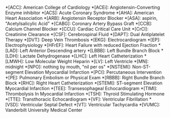 *[ACC]: American College of Cardiology
*[ACEi]: Angiotensin-Converting Enzyme inhibitor
*[ACS]: Acute Coronary Syndrome
*[AHA]: American Heart Association
*[ARB]: Angiotensin Receptor Blocker
*[ASA]: aspirin, "Acetylsalicylic Acid"
*[CABG]: Coronary Artery Bypass Graft
*[CCB]: Calcium Channel Blocker
*[CCU]: Cardiac Critical Care Unit
*[CrCl]: Creatinine Clearance
*[CSF]: Cerebrospinal Fluid
*[DAPT]: Dual Antiplatelet Therapy
*[DVT]: Deep Vein Thrombosis
*[EKG]: Electrocardiogram
*[EP]: Electrophysiology
*[HFrEF]: Heart Failure with reduced Ejection Fraction
*[LAD]: Left Anterior Descending artery
*[LBBB]: Left Bundle Branch Block
*[LDH]: Lactate Dehydrogenase
*[LHC]: Left Heart Catheterization
*[LMWH]: Low Molecular Weight Heparin
*[LV]: Left Ventricle
*[MN]: midnight
*[NPO]: nothing by mouth, "nil per os"
*[NSTEMI]: Non-ST-segment Elevation Myocardial Infarction
*[PCI]: Percutaneous Intervention
*[PE]: Pulmonary Embolism or Physical Exam
*[RBBB]: Right Bundle Branch Block
*[RHC]: Right Heart Catheterization
*[STEMI]: ST-segment Elevation Myocardial Infarction
*[TEE]: Transesophageal Echocardiogram
*[TIMI]: Thrombolysis In Myocardial Infarction
*[TSH]: Thyroid Stimulating Hormone
*[TTE]: Transthoracic Echocardiogram
*[VF]: Ventricular Fibrillation
*[VSD]: Ventricular Septal Defect
*[VT]: Ventricular Tachycardia
*[VUMC]: Vanderbilt University Medical Center
